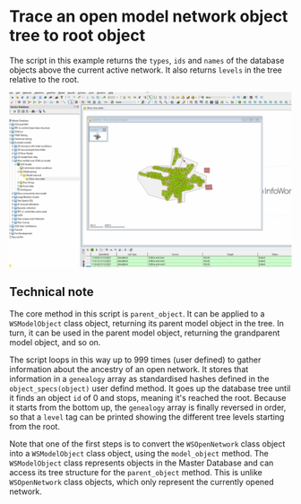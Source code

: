 # Trace an open model network object tree to root object
The script in this example returns the `types`, `ids` and `names` of the database objects above the current active network. It also returns  `levels` in the tree relative to the root.

![](gif001.gif)

## Technical note
The core method in this script is `parent_object`. It can be applied to a `WSModelObject` class object, returning its parent model object in the tree. In turn, it can be used in the parent model object, returning the grandparent model object, and so on.

The script loops in this way up to 999 times (user defined) to gather information about the ancestry of an open network. It stores that information in a `genealogy` array as standardised hashes defined in the `object_specs(object)` user defind method. It goes up the database tree until it finds an object `id` of 0 and stops, meaning it's reached the root. Because it starts from the bottom up, the `genealogy` array is finally reversed in order, so that a `level` tag can be printed showing the different tree levels starting from the root.

Note that one of the first steps is to convert the `WSOpenNetwork` class object into a `WSModelObject` class object, using the `model_object` method. The `WSModelObject` class represents objects in the Master Database and can access its tree structure for the `parent_object` method. This is unlike `WSOpenNetwork` class objects, which only represent the currently opened network.